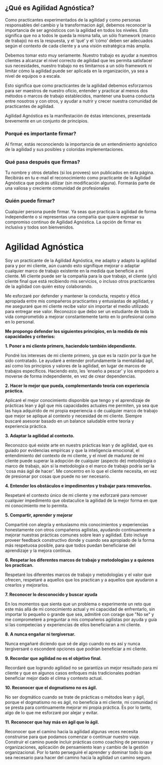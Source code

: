 ## ¿Qué es Agilidad Agnóstica?

[//]: <> (As experienced agile practitioners and as people responsible for agile change and transformation, we should recognise the importance of being agnostic with agility at any level. This means one size does not fit all, one framework is not the answer, and the ‘what’ and ‘how’ should be suited to customer context and to a wider strategic vision.)
Como practicantes experimentados de la agilidad y como personas responsables del cambio y la transformacion ágil, debemos reconocer la importancia de ser agnósticos con la agilidad en todos los niveles. Esto significa que no a todos le queda la misma talla, un sólo framework (marco de trabajo) no es la respuesta, y el ‘qué’ y el ‘cómo’ deben ser adecuados según el contexto de cada cliente y a una visión estratégica más amplia.

 [//]: <> (We should take this very seriously. Our work is to help our customers attain the right level of agility that meets their needs, our work is not to create framework lock-ins nor to limit how agility can be applied to the organisation, whether at team levels or at scale.)
Debemos tomar esto muy seriamente. Nuestro trabajo es ayudar a nuestros clientes a alcanzar el nivel correcto de agilidad que les permita satisfacer sus necesidades, nuestro trabajo no es limitarnos a un sólo framework ni limitar cómo la agilidad puede ser aplicada en la organización, ya sea a nivel de equipos o a escala.

[//]: <> (This means we as agile practitioners must strive to be masters of our craft, understand and practice at least two formally established frameworks or methods, uphold good conduct between ourselves and others, and help to nurture and grow our community of agile practitioners.)
Esto significa que como practicantes de la agilidad debemos esforzarnos para ser maestros de nuestro oficio, entender y practicar al menos dos métodos o marcos de trabajo establecidos, mantener una buena conducta entre nosotros y con otros, y ayudar a nutrir y crecer nuestra comunidad de practicantes de agilidad.

[//]: <> (Agnostic Agile is a manifestation of these intentions, distilled succinctly into a set of principles.)
Agilidad Agnóstica es la manifestación de éstas intenciones, presentada brevemente en un conjunto de principios.

[//]: <> (Why is signing important? By signing, you are acknowledging the importance of an agnostic understanding of agility, and its many colourful implementations)
### **Porqué es importante firmar?**
Al firmar, estás reconociendo la importancia de un entendimiento agnóstico de la agilidad y sus posibles y coloridas implementaciones.

[//]: <> (What happens after you sign? Your name and other details -if provided- will be published on this page. You will receive the Agnostic Agile badge to freely use -without modification-. You will join a growing and rewarding professional community)
### **Qué pasa después que firmas?**
Tu nombre y otros detalles (si los provees) son publicados en ésta página. Recibirás en tu e-mail el reconocimiento como practicante de la Agilidad Agnóstica que podrás utilizar (sin modificación alguna). Formarás parte de una valiosa y creciente comunidad de profesionales

[//]: <> (Who can sign? Anybody can sign. You may be an individual practitioner or a company wanting to express your ongoing commitment to agnostic agility. Signing is inclusive, and all are welcome)
### **Quién puede firmar?**
Cualquier persona puede firmar. Ya seas que practicas la agilidad de forma independiente o si representas una compañía que quiere expresar su compromiso continuo de Agilidad Agnóstica. La opción de firmar es inclusiva y todos son bienvenidos.

[//]: <> (Agnostic Agile)
# Agilidad Agnóstica

[//]: <> (I am an Agnostic Agile Practitioner, I adapt and tailor agility to and for my customer, even if this means improving upon or tailoring any given framework to the degree that will benefit my customer. My customer may be the company that I work for, the client -and/or- end client that is receiving my services, or even other agile practitioners with whom I am working.)
Soy un practicante de la Agilidad Agnóstica, me adapto y adapto la agilidad para y por mi cliente, aún cuando esto signifique mejorar o adaptar cualquier marco de trabajo existente en la medida que beneficie a mi cliente. Mi cliente puede ser la compañía para la que trabajo, el cliente (y/o) cliente final que está recibiendo mis servicios, o incluso otros practicantes de la agilidad con quién estoy colaborando.

[//]: <> (I will strive to uphold proper ethics, conduct and respect between my fellow agile practitioners and framework enthusiasts, and to ensure that my customer is getting value no matter what vehicle is being used to deliver that value. I recognise that I should be a lifelong learner and commit to improvement both professionally and personally.)
Me esforzaré por defender y mantener la conducta, respeto y ética apropiada entre mis compañeros practicantes y entusiastas de agilidad, y me aseguraré que mi cliente recibe valor sin importar el medio utilizado para entregar ese valor. Reconozco que debo ser un estudiante de toda la vida comprometido a mejorar constantemente tanto en lo profesional como en lo personal.

[//]: <> (I seek to uphold the following principles, to the best of my ability and judgment:)
**Me propongo defender los siguientes principios, en la medida de mis capacidades y criterios:**

[//]: <> (To put my customer first, making them independent.)
**1. Poner a mi cliente primero, haciendolo también idependiente.**

[//]: <> (I will put my customer’s interests first, because that is what I have been hired to do. I will help them deeply understand the agile mind-set, principles and values instead of just framework specifics. By doing this, I ‘teach them to fish’, and I empower them, moving them towards independence, instead of creating dependencies.)
Pondré los intereses de mi cliente primero, ya que es la razón por la que he sido contratado. Le ayudaré a entender profundamente la mentalidad ágil, así como los principios y valores de la agilidad, en lugar de marcos de trabajos específicos. Haciendo esto, les 'enseño a pescar' y los empodero a moverse de forma independiente, en vez de crear dependencias.

[//]: <> (To do my best, complementing theory with practical experience.)
**2. Hacer lo mejor que pueda, complementando teoría con experiencia práctica.**

[//]: <> (I will apply my best available knowledge and learning of lean and agile practices as my current abilities allow, such may come from my own experience or from any frameworks that best fit my customer’s needs and context. I will always seek to advise based on a healthy balance of theory and practical experience.)
Aplicaré el mejor conocimiento disponible que tengo y el aprendizaje de prácticas lean y ágil que mis capacidades actuales me permiten, ya sea que las haya adquirido de mi propia experiencia o de cualquier marco de trabajo que mejor se aplique al contexto y necesidad de mi cliente. Siempre buscaré asesorar basado en un balance saludable entre teoría y experiencia práctica.

[//]: <> (To tailor agility to context.)
**3. Adaptar la agilidad al contexto.**

[//]: <> (I recognise that there is art to our lean and agile practice, that it is driven by empirical evidences, and that emotional intelligence, understanding of customer context, and customer maturity levels may outweigh the adoption of any -aspect of a- method or framework, even though that -aspect of a- method or framework might be the more ‘agile thing to do’. I ‘pull in’ what the customer needs, rather than ‘push’ what may not be needed.)
Reconozco qué existe arte en nuestrs prácticas lean y de agilidad, que es guiado por evidencias empíricas y que la inteligencia emocional, el entendimiento del contexto de mi cliente, y el nivel de madurez de mi cliente puede superar la adopción de cualquier (aspecto de) metodología o marco de trabajo, aún si la metodología o el marco de trabajo podría ser la 'cosa más ágil de hacer'. Me concentro en lo que el cliente necesita, en vez de presionar por cosas que puede no ser necesario.

[//]: <> (To understand hindering constraints and work to remove them.)
**4. Entender los obstáculos e impedimentos y trabajar para removerlos.**

[//]: <> (I will respect the unique context of my customer, and strive to remove any constraints that hinder agility, in the best way that I know how.)
Respetaré el contexto único de mi cliente y me esforzaré para remover cualquier impedimento que obstaculice la agilidad de la mejor forma en que mi conocimiento me lo permita.

[//]: <> (To share, learn and improve.)
**5. Compartir, aprender y mejorar**

[//]: <> (I will gladly share my own knowledge and experiences honestly, with other fellow practitioners and framework custodians alike, helping to continuously improve our common lean and agile practices. This includes providing constructive feedback where and when appropriate in the most respectful way, so that all may benefit for the sake of learning and continuous improvement.)
Compartiré con alegría y entusiasmo mis conocimientos y experiencias honestamente con otros compañeros agilistas, ayudando continuamente a mejorar nuestras prácticas comunes sobre lean y agilidad. Esto incluye proveer feedback constructivo donde y cuando sea apropiado de la forma más respetuosa posible, para que todos puedan beneficiarse del aprendizaje y la mejora continua. 

[//]: <> (To respect frameworks and their practitioners.)
**6. Respetar los diferentes marcos de trabajo y metodologías y a quienes los practican.**

[//]: <> (I will respect frameworks and the value that they offer, and I will respect those that practice them, and those that have helped to create and improve them.)
Respetaré los diferentes marcos de trabajo y metodologías y el valor que ofrecen, respetaré a aquellos que los practican y a aquellos que ayudaron a crearlos y mejorarlos.

[//]: <> (To acknowledge unknowns and seek help.)
**7. Reconocer lo desconocido y buscar ayuda**

[//]: <> (At times when I feel that a problem or challenge may be beyond my current knowledge or ability to overcome, no matter how small or how big, I will courageously admit that “I do not know,” and I will commit to asking my fellow practitioners for help and guidance if the skills or experience of another will benefit my customer.)
En los momentos que sienta que un problema o experimente un reto que este más allá de mi conocimiento actual y mi capacidad de enfrentarlo, sin importar lo pequeño o grande que sea, admitiré con corage que "No se" y me comprometeré a preguntar a mis compañeros agilistas por ayuda y guía si las competecias y experiencias de ellos beneficiaran a mi cliente.

[//]: <> (To never mislead and to never misrepresent.)
**8. A nunca engañar ni tergiversar.**

[//]: <> (I will never mislead by stating that I know something when I do not, and I will never misrepresent or hide any options or choices that could otherwise benefit my customer.)
Nunca engañaré diciendo que sé de algo cuando no es así y nunca tergiversaré o esconderé opciones que podrían beneficiar a mi cliente.

[//]: <> (To remember that agility is not the end goal.)
**9. Recordar que agilidad no es el objetivo final.**

[//]: <> (I will remember that attaining agility does not guarantee a better outcome for my customer, and that in some cases, other more traditional approaches might be better for the current climate and context.)
Recordaré que logrando agilidad no se garantiza un mejor resultado para mi cliente y que en algunos casos enfoques más tradicionales podrían beneficiar mejor dado el clima y contexto actual.

[//]: <> (To acknowledge that dogmatism is non-agile.)
**10. Reconocer que el dogmatismo no es ágil.**

[//]: <> (I will not be dogmatic when it comes to lean or agile frameworks or methods, because dogmatism is non-agile, does not benefit my customer, my community or lend itself to continuously improving my own practice. It is therefore something I will relentlessly strive to remove myself from and avoid.)
No ser dogmático cuando se trate de prácticas o métodos lean y ágil, porque el dogmatismo no es ágil, no beneficia a mi cliente, mi comunidad ni se presta para continuamente mejorar mi propia práctica. Es por lo tanto, algo de lo que me esforzaré por alejar y evitar.

[//]: <> (To recognise that there is more to agile than agile.)
**11. Reconocer que hay más en ágil que lo ágil.**

[//]: <> (I recognise that the road to agility will sometimes itself need to be built in order that we may begin or continue our journey. Building this road can include practices such as people and organisational coaching, the application of lean thinking, and organisational change management. I therefore seek to learn and master all that is required for making the road to agility, a safe one.)
Reconocer que el camino hacia la agilidad algunas veces necesita construirse para que podamos comenzar o continuar nuestro viaje. Construir el camino puede incluir prácticas como coaching de personas y organizaciones, aplicación de pensamiento lean y cambio de la gestión organizacional. Por lo tanto perseguiré el aprender y dominar todo lo que sea necesario para hacer del camino hacia la agilidad un camino seguro.

[//]: <> (Agnostic Agile)





